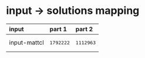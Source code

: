 # input -> solutions mapping
|input|part 1|part 2|
|:---|:---|:---|
|input-mattcl|<pre>1792222</pre>|<pre>1112963</pre>|
